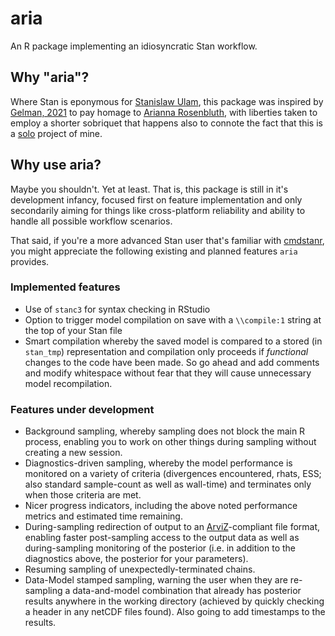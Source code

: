 # aria
An R package implementing an idiosyncratic Stan workflow.

## Why "aria"?
Where Stan is eponymous for [Stanislaw Ulam](https://en.wikipedia.org/wiki/Stanislaw_Ulam), this package was inspired by [Gelman, 2021](https://statmodeling.stat.columbia.edu/2021/02/09/maybe-we-shouldve-called-it-arianna/) to pay homage to [Arianna Rosenbluth](https://en.wikipedia.org/wiki/Arianna_W._Rosenbluth), with liberties taken to employ a shorter sobriquet that happens also to connote the fact that this is a [solo](https://en.wikipedia.org/wiki/Aria) project of mine.

## Why use aria?
Maybe you shouldn't. Yet at least. That is, this package is still in it's development infancy, focused first on feature implementation and only secondarily aiming for things like cross-platform reliability and ability to handle all possible workflow scenarios.

That said, if you're a more advanced Stan user that's familiar with [cmdstanr](https://github.com/stan-dev/cmdstanr), you might appreciate the following existing and planned features `aria` provides.

### Implemented features
* Use of `stanc3` for syntax checking in RStudio
* Option to trigger model compilation on save with a `\\compile:1` string at the top of your Stan file
* Smart compilation whereby the saved model is compared to a stored (in `stan_tmp`) representation and compilation only proceeds if *functional* changes to the code have been made. So go ahead and add comments and modify whitespace without fear that they will cause unnecessary model recompilation.

### Features under development
* Background sampling, whereby sampling does not block the main R process, enabling you to work on other things during sampling without creating a new session.
* Diagnostics-driven sampling, whereby the model performance is monitored on a variety of criteria (divergences encountered, rhats, ESS; also standard sample-count as well as wall-time) and terminates only when those criteria are met.
* Nicer progress indicators, including the above noted performance metrics and estimated time remaining.
* During-sampling redirection of output to an [ArviZ](https://arviz-devs.github.io/arviz/)-compliant file format, enabling faster post-sampling access to the output data as well as during-sampling monitoring of the posterior (i.e. in addition to the diagnostics above, the posterior for your parameters).
* Resuming sampling of unexpectedly-terminated chains.
* Data-Model stamped sampling, warning the user when they are re-sampling a data-and-model combination that already has posterior results anywhere in the working directory (achieved by quickly checking a header in any netCDF files found). Also going to add timestamps to the results. 

